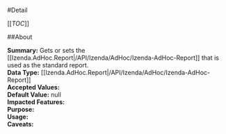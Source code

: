 #Detail

[[_TOC_]]

##About

**Summary:** Gets or sets the [[Izenda.AdHoc.Report|/API/Izenda/AdHoc/Izenda-AdHoc-Report]] that is used as the standard report.  
**Data Type:** [[Izenda.AdHoc.Report|/API/Izenda/AdHoc/Izenda-AdHoc-Report]]  
**Accepted Values:**   
**Default Value:** null  
**Impacted Features:**   
**Purpose:**   
**Usage:**   
**Caveats:**   

